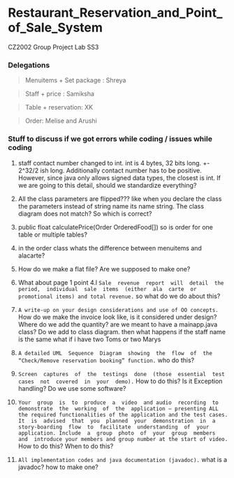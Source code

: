 # Restaurant_Reservation_and_Point_of_Sale_System
CZ2002 Group Project Lab SS3

### Delegations 
> Menuitems + Set package : Shreya

> Staff +  price : Samiksha 

> Table + reservation: XK

> Order: Melise and Arushi


### Stuff to discuss if we got errors while coding / issues while coding 

1. staff contact number changed to int. int is 4 bytes, 32 bits long. +- 2^32/2 ish long. Additionally contact number has to be positive. However, since java only allows signed data types, the closest is int. If we are going to this detail, should we standardize everything?

2. All the class parameters are flipped??? like when you declare the class the parameters instead of string name its name string. The class diagram does not match? So which is correct?

3. public float calculatePrice(Order OrderedFood[]) so is order for one table or multiple tables?

4. in the order class whats the difference between menuitems and alacarte? 

5. How do we make a flat file? Are we supposed to make one? 

6. What about page 1 point 4.l `Sale  revenue  report  will  detail  the  period,  individual  sale  items  (either  ala  carte  or  promotional items) and total revenue.` so what do we do about this? 

7. `A write-up on your design considerations and use of OO concepts.` 
        How do we make the invoice look like, is it considered under design? Where do we add the quantity? are we meant to have a mainapp.java class? Do we add to class diagram. then what happens if the staff name is the same what if i have two Toms or two Marys


8. `A detailed UML  Sequence  Diagram  showing  the  flow  of  the “Check/Remove reservation booking” function.`  who do this?

9. `Screen  captures  of  the  testings  done  (those  essential  test  cases  not  covered  in  your  demo).` How to do this? Is it Exception handling? Do we use some software? 

10. `Your  group  is  to  produce  a  video  and audio  recording  to  demonstrate  the  working  of  the  application – presenting ALL the required functionalities of the application and the test cases. It  is  advised  that  you  planned  your  demonstration  in  a  story-boarding  flow  to  facilitate  understanding  of  your  application. Include  a  group  photo  of  your  group  members  and  introduce your members and group number at the start of video.` How to do this? When to do this?


11. `All implementation codes and java documentation (javadoc).` what is a javadoc? how to make one?

